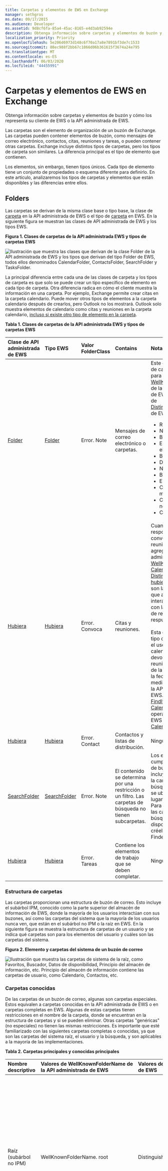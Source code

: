 ```yaml
---
title: Carpetas y elementos de EWS en Exchange
manager: sethgros
ms.date: 09/17/2015
ms.audience: Developer
ms.assetid: 9d8cf6fa-85a4-45ac-8165-e4d3ab92594e
description: Obtenga información sobre carpetas y elementos de buzón y cómo los representa su cliente de EWS o la API administrada de EWS.
localization_priority: Priority
ms.openlocfilehash: 5e206d6973d148c6f70a17a8e7891bf3de7c1533
ms.sourcegitcommit: 88ec988f2bb67c1866d06b361615f3674a24e795
ms.translationtype: MT
ms.contentlocale: es-ES
ms.lasthandoff: 06/03/2020
ms.locfileid: "44455991"
---
```

# <a name="folders-and-items-in-ews-in-exchange"></a>Carpetas y elementos de EWS en Exchange

Obtenga información sobre carpetas y elementos de buzón y cómo los representa su cliente de EWS o la API administrada de EWS.
  
Las carpetas son el elemento de organización de un buzón de Exchange. Las carpetas pueden contener elementos de buzón, como mensajes de correo electrónico, contactos, citas, reuniones y tareas, o pueden contener otras carpetas. Exchange incluye distintos tipos de carpetas, pero los tipos de carpeta son similares. La diferencia principal es el tipo de elemento que contienen.
  
Los elementos, sin embargo, tienen tipos únicos. Cada tipo de elemento tiene un conjunto de propiedades o esquema diferente para definirlo. En este artículo, analizaremos los tipos de carpetas y elementos que están disponibles y las diferencias entre ellos.

<a name="bk_folders"> </a>

## <a name="folders"></a>Folders

Las carpetas se derivan de la misma clase base o tipo base, la clase de [carpeta](https://msdn.microsoft.com/library/microsoft.exchange.webservices.data.folder%28v=EXCHG.80%29.aspx) en la API administrada de EWS o el tipo de [carpeta](https://msdn.microsoft.com/library/812948d8-c7db-45ce-bb3a-77233a53a974%28Office.15%29.aspx) en EWS. En la siguiente figura se muestran las clases de API administrada de EWS y los tipos EWS. 
  
**Figura 1. Clases de carpetas de la API administrada EWS y tipos de carpetas EWS**

![Ilustración que muestra las clases que derivan de la clase Folder de la API administrada de EWS y los tipos que derivan del tipo Folder de EWS, todos ellos denominados CalendarFolder, ContactsFolder, SearchFolder y TasksFolder.](media/Ex2013_Folder_OverviewTypes.png)
  
La principal diferencia entre cada una de las clases de carpeta y los tipos de carpeta es que solo se puede crear un tipo específico de elemento en cada tipo de carpeta. Otra diferencia radica en cómo el cliente muestra la información en una carpeta. Por ejemplo, Exchange permite crear citas en la carpeta calendario. Puede mover otros tipos de elementos a la carpeta calendario después de crearlos, pero Outlook no los mostrará. Outlook solo muestra elementos de calendario como citas y reuniones en la carpeta calendario, [incluso si existe otro tipo de elemento en la carpeta](folders-and-items-in-ews-in-exchange.md#bk_item). 
  
**Tabla 1. Clases de carpetas de la API administrada EWS y tipos de carpetas EWS**

|**Clase de API administrada de EWS**|**Tipo EWS**|**Valor FolderClass**|**Contains**|**Notas**|
|:-----|:-----|:-----|:-----|:-----|
|[Folder](https://msdn.microsoft.com/library/microsoft.exchange.webservices.data.folder%28v=exchg.80%29.aspx) <br/> |[Folder](https://msdn.microsoft.com/library/812948d8-c7db-45ce-bb3a-77233a53a974%28Office.15%29.aspx) <br/> |Error. Note  <br/> |Mensajes de correo electrónico o carpetas.  <br/> | Este es el tipo o clase de carpeta genérica para las carpetas de [WellKnownFolderName](https://msdn.microsoft.com/library/microsoft.exchange.webservices.data.wellknownfoldername%28v=exchg.80%29.aspx) de la API administrada de EWS y las carpetas de [DistinguishedFolderId](https://msdn.microsoft.com/library/50018162-2941-4227-8a5b-d6b4686bb32f%28Office.15%29.aspx) de EWS: <ul><li>  Root (subárbol IPM)</li><li>NonIpmSubtree</li><li>Bandeja de entrada</li><li>Elementos eliminados</li><li>Borradores</li><li>Diario</li><li>Notas  </li><li>Bandeja de salida</li><li>Elementos enviados</li><li>Carpeta de mensajes</li><li>Correo electrónico no deseado</li><li>Correo de voz</li></ul> |
|[Hubiera](https://msdn.microsoft.com/library/microsoft.exchange.webservices.data.calendarfolder%28v=exchg.80%29.aspx) <br/> |[Hubiera](https://msdn.microsoft.com/library/48687a78-e757-4c04-9641-bf4302c6b565%28Office.15%29.aspx) <br/> |Error. Convoca  <br/> |Citas y reuniones.  <br/> |Cuando un usuario responde a una convocatoria de reunión, la cita se agrega a la API administrada de EWS [WellKnownFolderName. Calendar](https://msdn.microsoft.com/library/microsoft.exchange.webservices.data.wellknownfoldername%28v=exchg.80%29.aspx) o la [DistinguishedFolderId. hubiera](https://msdn.microsoft.com/library/50018162-2941-4227-8a5b-d6b4686bb32f%28Office.15%29.aspx) de EWS. Estas son las únicas carpetas que admiten la interacción automática con las convocatorias de reunión y las respuestas.  <br/><br/>Esta clase de carpeta o tipo de carpeta admite el uso de vistas de calendario para devolver citas y reuniones en función de la fecha de inicio y la fecha de finalización mediante la carpeta de la API administrada de EWS. el método [FindItem](https://msdn.microsoft.com/library/microsoft.exchange.webservices.data.folder.finditems%28v=EXCHG.80%29.aspx) y la clase [CalendarView](https://msdn.microsoft.com/library/microsoft.exchange.webservices.data.calendarview%28v=exchg.80%29.aspx) , o la operación [FindItem](https://msdn.microsoft.com/library/ebad6aae-16e7-44de-ae63-a95b24539729%28Office.15%29.aspx) de EWS y el elemento [CalendarView](https://msdn.microsoft.com/library/a4a953b8-0710-416c-95ef-59e51eba9982%28Office.15%29.aspx) .  <br/> |
|[Hubiera](https://msdn.microsoft.com/library/microsoft.exchange.webservices.data.contactsfolder%28v=exchg.80%29.aspx) <br/> |[Hubiera](https://msdn.microsoft.com/library/6c299de8-2087-4aeb-8e66-2bc7586509a6%28Office.15%29.aspx) <br/> |Error. Contact  <br/> |Contactos y listas de distribución.  <br/> |Ninguna.  <br/> |
|[SearchFolder](https://msdn.microsoft.com/library/microsoft.exchange.webservices.data.searchfolder%28v=exchg.80%29.aspx) <br/> |[SearchFolder](https://msdn.microsoft.com/library/1a7d408b-2e98-4391-8834-085ed6d5757c%28Office.15%29.aspx) <br/> |Error. Note  <br/> |El contenido se determina por una restricción o un filtro. Las carpetas de búsqueda no tienen subcarpetas.  <br/> |Los elementos que cumplen los criterios de búsqueda no se incluyen realmente en la carpeta de búsqueda; en su lugar, se ubican en cualquier lugar del buzón.  <br/> Para asegurarse de que las carpetas de búsqueda están disponibles en Outlook, créelos en la carpeta Finder.  <br/> |
|[Hubiera](https://msdn.microsoft.com/library/microsoft.exchange.webservices.data.tasksfolder%28v=exchg.80%29.aspx) <br/> |[Hubiera](https://msdn.microsoft.com/library/5a9a4612-8064-4986-b467-c44f268c64df%28Office.15%29.aspx) <br/> |Error. Tareas  <br/> |Contiene los elementos de trabajo que se deben completar.  <br/> |Ninguna.  <br/> |
   
### <a name="folder-structure"></a>Estructura de carpetas

Las carpetas proporcionan una estructura de buzón de correo. Esto incluye el subárbol IPM, conocido como la parte superior del almacén de información de EWS, donde la mayoría de los usuarios interactúan con sus buzones, así como las carpetas del sistema que la mayoría de los usuarios nunca ven, que están en el subárbol no IPM o la raíz en EWS. En la siguiente figura se muestra la estructura de carpetas de un usuario y se indica qué carpetas son para los elementos del usuario y cuáles son las carpetas del sistema.
  
**Figura 2. Elemento y carpetas del sistema de un buzón de correo**

![Ilustración que muestra las carpetas de sistema de la raíz, como Favoritos, Buscador, Datos de disponibilidad, Principio del almacén de información, etc. Principio del almacén de información contiene las carpetas de usuario, como Calendario, Contactos, etc.](media/Ex2013_Folder_OverviewSampleHierarchy.png)
  
### <a name="well-known-folders"></a>Carpetas conocidas

De las carpetas de un buzón de correo, algunas son carpetas especiales. Estos equivalen a carpetas conocidas en la API administrada de EWS o en carpetas completas en EWS. Algunas de estas carpetas tienen restricciones en el nombre de la carpeta, donde se encuentran en la estructura de carpetas y si se pueden eliminar. Otras carpetas "genéricas" (no especiales) no tienen las mismas restricciones. Es importante que esté familiarizado con las siguientes carpetas completas o conocidas, ya que son las carpetas del sistema raíz, el usuario y la búsqueda, y son aplicables a la mayoría de las implementaciones. 
  
**Tabla 2. Carpetas principales y conocidas principales**

|**Nombre descriptivo**|**Valores de **WellKnownFolderName** de la API administrada de EWS**|**Valores de **DistinguishedFolderId** de EWS**|**Descripción**|
|:-----|:-----|:-----|:-----|
|Raíz (subárbol no IPM)  <br/> |WellKnownFolderName. root  <br/> |DistinguishedFolderId. root  <br/> |Contiene la carpeta raíz de un buzón de correo, también conocido como subárbol no IPM. Esta carpeta no tiene ningún elemento primario y no se puede mover, copiar, cambiar el nombre o eliminar. Cada almacén de mensajes contiene sólo una carpeta raíz.  <br/> |
|Principio del almacén de información (subárbol IPM)  <br/> |WellKnownFolderName.MsgFolderRoot  <br/> |DistinguishedFolderId.msgfolderroot  <br/> |Contiene la bandeja de entrada y otras carpetas de usuario.  <br/> |
|Finder (carpetas de búsqueda)  <br/> |WellKnownFolderName. SearchFolders  <br/> |DistinguishedFolderId. SearchFolders.  <br/> |Contiene las carpetas de búsqueda que están visibles en Outlook.  <br/> |
   
Para obtener una lista completa de los valores de propiedad de [WellKnownFolderName](https://msdn.microsoft.com/library/microsoft.exchange.webservices.data.folder.wellknownfoldername%28v=exchg.80%29.aspx) de la API administrada de EWS, vea la enumeración [WellKnownFolderName](https://msdn.microsoft.com/library/microsoft.exchange.webservices.data.wellknownfoldername%28v=EXCHG.80%29.aspx) . Para obtener una lista completa de los valores de **DistinguishedFolderId** de EWS, consulte [DistinguishedFolderId](https://msdn.microsoft.com/library/50018162-2941-4227-8a5b-d6b4686bb32f%28Office.15%29.aspx).
  
### <a name="folder-properties"></a>Propiedades de carpeta

En la API administrada de EWS, las propiedades de la [carpeta](https://msdn.microsoft.com/library/microsoft.exchange.webservices.data.folder_properties%28v=exchg.80%29.aspx) se derivan de la clase base [Folder](https://msdn.microsoft.com/library/microsoft.exchange.webservices.data.folder%28v=EXCHG.80%29.aspx) . Y en EWS, todas las carpetas usan los elementos de la carpeta que están disponibles en el tipo de [carpeta](https://msdn.microsoft.com/library/812948d8-c7db-45ce-bb3a-77233a53a974%28Office.15%29.aspx) . La mayoría de las propiedades y elementos relacionados con carpetas son sencillos (identificador de carpeta principal, nombre para mostrar, etc.), pero algunos requieren una pequeña explicación. 
  
Las siguientes advertencias se aplican a la propiedad [Folder. FolderClass](https://msdn.microsoft.com/library/microsoft.exchange.webservices.data.folder.folderclass%28v=EXCHG.80%29.aspx) de la API administrada de EWS o al elemento [FolderClass](https://msdn.microsoft.com/library/0041d135-2869-4612-89a5-d1aa86aa1093%28Office.15%29.aspx) de EWS: 
  
- Si se establece, el valor de la propiedad o del elemento debe estar de acuerdo con la clase derivada o el tipo de carpeta. Por ejemplo, la propiedad o el elemento **FolderClass** no puede indicar que la carpeta es una carpeta de contactos mientras que la clase o el tipo de la carpeta indica que la carpeta es una carpeta de calendario. 
    
- Puede [crear carpetas](how-to-work-with-folders-by-using-ews-in-exchange.md#bk_createfolderewsma) de un tipo específico sin establecer la propiedad o el elemento **FolderClass** , o puede crear una carpeta con el tipo de carpeta genérica y especificar la propiedad o el elemento **FolderClass** . Ambas opciones crean el mismo resultado. 
    
- Después de establecer el valor **FolderClass** mediante la creación de un tipo específico de carpeta o estableciendo la propiedad **FolderClass** o el propio elemento, no se puede cambiar. Por ejemplo, no puede cambiar un IPF. Nota un error IPF en la carpeta. Carpeta de contactos. Sin embargo, puede cambiarlo a un error IPF. Carpeta Note. contoso. 
    
- Cualquier valor de **FolderClass** que no use uno de los prefijos predefinidos se trata como un IPF. Carpeta Nota. Por ejemplo, un valor **FolderClass** de IAmAFolderClass se trata como un IPF. Carpeta Nota. 
    
El valor de la clase Folder es extensible. Esto significa que los valores predeterminados de **FolderClass** que aparecen en la tabla 1 se tratan como prefijos y puede agregar valores personalizados. Por ejemplo, puede crear una carpeta con un valor **FolderClass** de ipf. Contact. contoso y se trata como una carpeta de contactos. 
  
Puede determinar qué permisos tiene el cliente en las carpetas, como eliminar, leer y modificar, mediante la propiedad [Folder. EffectiveRights](https://msdn.microsoft.com/library/microsoft.exchange.webservices.data.folder.effectiverights%28v=EXCHG.80%29.aspx) de la API administrada de EWS o el elemento [EffectiveRights](https://msdn.microsoft.com/library/bf5278eb-3a1a-4d27-9d16-b8be043bb023%28Office.15%29.aspx) de EWS. 
  
### <a name="public-folders"></a>Carpetas públicas

Las carpetas públicas están diseñadas para un acceso compartido y ofrecen una manera fácil y efectiva de obtener, organizar y compartir información con otras personas de su grupo de trabajo u organización. También puede usar carpetas públicas para archivar el contenido del grupo de distribución. Para obtener información detallada acerca de las carpetas públicas, consulte [acceso a carpetas públicas con EWS en Exchange](public-folder-access-with-ews-in-exchange.md).

<a name="bk_hiddenfolders"> </a>

### <a name="hidden-folders"></a>Carpetas ocultas

Todas las carpetas que crea Exchange en la raíz del buzón de correo están ocultas y puede usar la API administrada de EWS o EWS para ocultar carpetas adicionales en la parte superior del almacén de información. Para obtener más información acerca de las carpetas ocultas, vea [trabajar con carpetas ocultas mediante EWS en Exchange](how-to-work-with-hidden-folders-by-using-ews-in-exchange.md). 

<a name="bk_hiddenfolders"> </a>

### <a name="search-folders"></a>Carpetas de búsqueda

Las carpetas de búsqueda son similares a las carpetas normales, excepto por el hecho de que tienen una propiedad o elemento que define el filtro de búsqueda. Puede crear carpetas de búsqueda en cualquier carpeta de un buzón de Exchange y crearlas de la misma forma que crea cualquier otra carpeta. Sin embargo, para que una carpeta de búsqueda aparezca en Outlook, Outlook Web App o Outlook Live, los objetos [searchfolder](https://msdn.microsoft.com/library/microsoft.exchange.webservices.data.searchfolder%28v=exchg.80%29.aspx) que cree mediante la API administrada de EWS deben estar ubicados en la carpeta [WellKnownFolderName. SearchFolders](https://msdn.microsoft.com/library/microsoft.exchange.webservices.data.wellknownfoldername%28v=exchg.80%29.aspx) , y los tipos [searchfolder](https://msdn.microsoft.com/library/1a7d408b-2e98-4391-8834-085ed6d5757c%28Office.15%29.aspx) que cree mediante EWS deben estar ubicados en la carpeta [DistinguishedFolderId. SearchFolders](https://msdn.microsoft.com/library/50018162-2941-4227-8a5b-d6b4686bb32f%28Office.15%29.aspx) . Si la carpeta de búsqueda se crea en una ubicación diferente, sigue estando disponible y se puede ver en aplicaciones cliente personalizadas. 

<a name="bk_item"> </a>

## <a name="items"></a>Elementos

EWS en Exchange usa **elementos** para representar mensajes de correo electrónico individuales, citas, reuniones, contactos, listas de distribución, tareas, publicaciones y otros elementos en un buzón. Los elementos tienen establecimiento inflexible de tipos, lo que significa que tienen una clase o esquema asociado específico, o que no tienen establecimiento inflexible de tipos, también conocidos como elementos genéricos. Los elementos genéricos son objetos de [elemento](https://msdn.microsoft.com/library/microsoft.exchange.webservices.data.item%28v=exchg.80%29.aspx) de la API administrada de EWS y tipos de [elementos](https://msdn.microsoft.com/library/4dfe8f48-e7b4-444d-bdf9-a34e180f598b%28Office.15%29.aspx) de EWS. Los elementos comunes como los mensajes de correo electrónico, los contactos, las listas de distribución, las publicaciones y las tareas tienen establecimiento inflexible de tipos, y puede establecer propiedades o elementos esquematizado específicos en ellos. 
  
**Tabla 3. Elementos con establecimiento inflexible de tipos**

|**Tipo de elemento de la API administrada EWS**|**Elemento de elemento EWS**|
|:-----|:-----|
|[Appointment](https://msdn.microsoft.com/library/microsoft.exchange.webservices.data.appointment%28v=exchg.80%29.aspx) <br/> |[CalendarItem](https://msdn.microsoft.com/library/b0c1fd27-b6da-46e5-88b8-88f00c71ba80%28Office.15%29.aspx) <br/> |
|[Contacto](https://msdn.microsoft.com/library/microsoft.exchange.webservices.data.contact%28v=exchg.80%29.aspx) <br/> |[Contacto](https://msdn.microsoft.com/library/66bfff50-7a91-4d81-b6a0-610b9962f677%28Office.15%29.aspx) <br/> |
|[ContactGroup](https://msdn.microsoft.com/library/microsoft.exchange.webservices.data.contactgroup%28v=exchg.80%29.aspx) <br/> |[DistributionList](https://msdn.microsoft.com/library/f65aea01-e870-44a2-8571-fa6c001341cc%28Office.15%29.aspx) <br/> |
|[EmailMessage](https://msdn.microsoft.com/library/microsoft.exchange.webservices.data.emailmessage%28v=exchg.80%29.aspx) <br/> |[Message](https://msdn.microsoft.com/library/2400b33c-43b2-4fc2-b6fb-275a99e0e810%28Office.15%29.aspx) <br/> |
|[PostItem](https://msdn.microsoft.com/library/microsoft.exchange.webservices.data.postitem%28v=exchg.80%29.aspx) <br/> |[PostItem](https://msdn.microsoft.com/library/7727ed84-9591-4a1c-bb04-12129926499b%28Office.15%29.aspx) <br/> |
|[Tarea](https://msdn.microsoft.com/library/microsoft.exchange.webservices.data.task%28v=exchg.80%29.aspx) <br/> |[Tarea](https://msdn.microsoft.com/library/7c84927e-db28-4c5d-b0b5-cbcc2b88d869%28Office.15%29.aspx) <br/> |
   
La API administrada de EWS los elementos fuertemente tipados derivan de la clase de [elemento](https://msdn.microsoft.com/library/microsoft.exchange.webservices.data.item%28v=EXCHG.80%29.aspx) base. Sin embargo, normalmente se trabaja con uno de los tipos derivados que se enumeran en la tabla 3 y no con la clase de **elemento** directamente. Sin embargo, cuando trabaja con la clase [ItemCollection](https://msdn.microsoft.com/library/dd634001%28v=EXCHG.80%29.aspx) , puede trabajar directamente con instancias de la clase **Item** . En ese caso, debe implementar la lógica que determine el tipo de elemento del almacén que representa la instancia de la clase **Item** . Para trabajar con ese elemento, debe enlazar al elemento mediante una instancia de la clase que representa el elemento. 
  
### <a name="items-in-folders"></a>Elementos de carpetas

Algunas carpetas tienen restricciones sobre los tipos de elementos que pueden contener. Estas son restricciones que la base de datos de buzones de Exchange aplica a las carpetas, no a las limitaciones de la vista de cliente. 
  
**Tabla 4. Restricciones de elementos de carpetas**

|**Clase de carpeta de API administrada EWS**|**Tipo de carpeta EWS**|**Restriction**|
|:-----|:-----|:-----|
|[Clase de carpeta base](https://msdn.microsoft.com/library/microsoft.exchange.webservices.data.folder%28v=exchg.80%29.aspx) <br/> |[Folder](https://msdn.microsoft.com/library/812948d8-c7db-45ce-bb3a-77233a53a974%28Office.15%29.aspx) <br/> |Solo se pueden crear nuevos objetos [EmailMessage](https://msdn.microsoft.com/library/microsoft.exchange.webservices.data.emailmessage%28v=exchg.80%29.aspx) de la API administrada de EWS y objetos [PostItem](https://msdn.microsoft.com/library/microsoft.exchange.webservices.data.postitem%28v=exchg.80%29.aspx) , o tipos de [mensajes](https://msdn.microsoft.com/library/2400b33c-43b2-4fc2-b6fb-275a99e0e810%28Office.15%29.aspx) EWS o tipos **PostItem** , en las carpetas genéricas. Puede mover otros tipos de elementos a carpetas genéricas, pero es posible que el cliente no los muestre.  <br/> |
|[Hubiera](https://msdn.microsoft.com/library/microsoft.exchange.webservices.data.calendarfolder%28v=exchg.80%29.aspx) <br/> |[Hubiera](https://msdn.microsoft.com/library/48687a78-e757-4c04-9641-bf4302c6b565%28Office.15%29.aspx) <br/> |Solo se pueden crear nuevos objetos de [cita](https://msdn.microsoft.com/library/microsoft.exchange.webservices.data.appointment%28v=exchg.80%29.aspx) de API administrada de EWS y tipos de [CalendarItem](https://msdn.microsoft.com/library/b0c1fd27-b6da-46e5-88b8-88f00c71ba80%28Office.15%29.aspx) de EWS en la carpeta calendario. Puede mover otros tipos de elementos a la carpeta calendario, pero es posible que el cliente no los muestre.  <br/> |
|[Hubiera](https://msdn.microsoft.com/library/microsoft.exchange.webservices.data.contactsfolder%28v=exchg.80%29.aspx) <br/> |[Hubiera](https://msdn.microsoft.com/library/6c299de8-2087-4aeb-8e66-2bc7586509a6%28Office.15%29.aspx) <br/> |Solo se pueden crear nuevos objetos de [contacto](https://msdn.microsoft.com/library/microsoft.exchange.webservices.data.contact%28v=exchg.80%29.aspx) y de [CONTACTGROUP](https://msdn.microsoft.com/library/microsoft.exchange.webservices.data.contactgroup%28v=exchg.80%29.aspx) de la API administrada de EWS, o tipos de [contacto](https://msdn.microsoft.com/library/66bfff50-7a91-4d81-b6a0-610b9962f677%28Office.15%29.aspx) de EWS o tipos de [DistributionList](https://msdn.microsoft.com/library/f65aea01-e870-44a2-8571-fa6c001341cc%28Office.15%29.aspx) en la carpeta de contactos. Puede mover otros tipos de elementos a la carpeta de contactos, pero es posible que el cliente no los muestre  <br/> |
|[SearchFolder](https://msdn.microsoft.com/library/microsoft.exchange.webservices.data.searchfolder%28v=exchg.80%29.aspx) <br/> |[SearchFolder](https://msdn.microsoft.com/library/1a7d408b-2e98-4391-8834-085ed6d5757c%28Office.15%29.aspx) <br/> |Sin restricciones. Los elementos no se encuentran realmente en la carpeta de búsqueda; se encuentran en cualquier lugar del buzón.  <br/> |
|[Hubiera](https://msdn.microsoft.com/library/microsoft.exchange.webservices.data.tasksfolder%28v=exchg.80%29.aspx) <br/> |[Hubiera](https://msdn.microsoft.com/library/5a9a4612-8064-4986-b467-c44f268c64df%28Office.15%29.aspx) <br/> |Solo se pueden crear nuevos objetos de [tarea](https://msdn.microsoft.com/library/microsoft.exchange.webservices.data.task%28v=exchg.80%29.aspx) de la API administrada de EWS o tipos de [tareas](https://msdn.microsoft.com/library/7c84927e-db28-4c5d-b0b5-cbcc2b88d869%28Office.15%29.aspx) EWS en la carpeta tareas. Puede mover otros tipos de elementos a la carpeta tareas, pero es posible que el cliente no los muestre  <br/> |

<a name="bk_upgrading"> </a>

## <a name="upgrading-from-earlier-product-versions"></a>Actualización desde versiones anteriores del producto

Las carpetas tienen la mayor parte de las cuales se han mantenido sin cambios en versiones anteriores y actuales del producto. Sin embargo, tenga en cuenta que las versiones anteriores de Exchange usan carpetas administradas para realizar la administración de registros de mensajería (MRM). Exchange Online, Exchange online como parte de Office 365 y las versiones de Exchange a partir de Exchange 2013 usar directivas de retención para MRM. Puede [actualizar las carpetas administradas para usar directivas de retención](https://technet.microsoft.com/library/dd298032%28v=exchg.150%29.aspx). 
  
Los elementos no han cambiado en versiones anteriores y actuales del producto.

<a name="bk_inthissection"> </a>

## <a name="in-this-section"></a>En esta sección

- [Trabajar con carpetas mediante EWS en Exchange](how-to-work-with-folders-by-using-ews-in-exchange.md)
    
- [Trabajar con carpetas ocultas mediante EWS en Exchange](how-to-work-with-hidden-folders-by-using-ews-in-exchange.md)
    
- [Trabajar con elementos de buzón de Exchange mediante EWS en Exchange](how-to-work-with-exchange-mailbox-items-by-using-ews-in-exchange.md)
    
- [Eliminar elementos mediante EWS en Exchange](deleting-items-by-using-ews-in-exchange.md)
    
- [Exportar e importar elementos mediante EWS en Exchange](exporting-and-importing-items-by-using-ews-in-exchange.md)
    
## <a name="see-also"></a>Vea también

- [Desarrollar clientes de servicios web de Exchange](develop-web-service-clients-for-exchange.md)   
- [Empezar a usar los servicios web de Exchange](start-using-web-services-in-exchange.md)   
- [Introducción al diseño de EWS cliente de Exchange](ews-client-design-overview-for-exchange.md)
    

